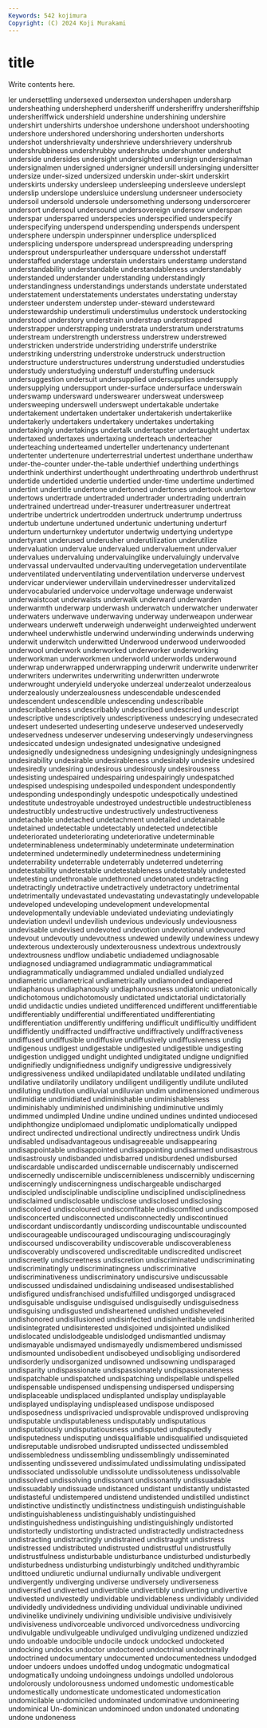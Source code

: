 ```yaml
---
Keywords: 542 kojimura
Copyright: (C) 2024 Koji Murakami
---
```


# title

Write contents here.



ler undersettling undersexed undersexton undershapen
undersharp undersheathing undershepherd undersheriff undersheriffry undersheriffship undersheriffwick undershield undershine undershining
undershire undershirt undershirts undershoe undershone undershoot undershooting undershore undershored undershoring
undershorten undershorts undershot undershrievalty undershrieve undershrievery undershrub undershrubbiness undershrubby undershrubs
undershunter undershut underside undersides undersight undersighted undersign undersignalman undersignalmen undersigned
undersigner undersill undersinging undersitter undersize under-sized undersized underskin under-skirt underskirt
underskirts undersky undersleep undersleeping undersleeve underslept underslip underslope undersluice underslung
undersneer undersociety undersoil undersold undersole undersomething undersong undersorcerer undersort undersoul
undersound undersovereign undersow underspan underspar undersparred underspecies underspecified underspecify underspecifying
underspend underspending underspends underspent undersphere underspin underspinner undersplice underspliced undersplicing
underspore underspread underspreading underspring undersprout underspurleather undersquare undersshot understaff understaffed
understage understain understairs understamp understand understandability understandable understandableness understandably understanded
understander understanding understandingly understandingness understandings understands understate understated understatement understatements
understates understating understay understeer understem understep under-steward understeward understewardship understimuli
understimulus understock understocking understood understory understrain understrap understrapped understrapper understrapping
understrata understratum understratums understream understrength understress understrew understrewed understricken understride
understriding understrife understrike understriking understring understroke understruck understruction understructure understructures
understrung understudied understudies understudy understudying understuff understuffing undersuck undersuggestion undersuit
undersupplied undersupplies undersupply undersupplying undersupport under-surface undersurface underswain underswamp undersward
underswearer undersweat undersweep undersweeping underswell underswept undertakable undertake undertakement undertaken
undertaker undertakerish undertakerlike undertakerly undertakers undertakery undertakes undertaking undertakingly undertakings
undertalk undertapster undertaught undertax undertaxed undertaxes undertaxing underteach underteacher underteaching
underteamed underteller undertenancy undertenant undertenter undertenure underterrestrial undertest underthane underthaw
under-the-counter under-the-table underthief underthing underthings underthink underthirst underthought underthroating underthrob
underthrust undertide undertided undertie undertied under-time undertime undertimed undertint undertitle
undertone undertoned undertones undertook undertow undertows undertrade undertraded undertrader undertrading
undertrain undertrained undertread under-treasurer undertreasurer undertreat undertribe undertrick undertrodden undertruck
undertrump undertruss undertub undertune undertuned undertunic undertuning underturf underturn underturnkey
undertutor undertwig undertying undertype undertyrant underused underusher underutilization underutilize undervaluation
undervalue undervalued undervaluement undervaluer undervalues undervaluing undervaluinglike undervaluingly undervalve undervassal
undervaulted undervaulting undervegetation underventilate underventilated underventilating underventilation underverse undervest undervicar
underviewer undervillain undervinedresser undervitalized undervocabularied undervoice undervoltage underwage underwaist underwaistcoat
underwaists underwalk underward underwarden underwarmth underwarp underwash underwatch underwatcher underwater
underwaters underwave underwaving underway underweapon underwear underwears underweft underweigh underweight
underweighted underwent underwheel underwhistle underwind underwinding underwinds underwing underwit underwitch
underwitted Underwood underwood underwooded underwool underwork underworked underworker underworking underworkman
underworkmen underworld underworlds underwound underwrap underwrapped underwrapping underwrit underwrite underwriter
underwriters underwrites underwriting underwritten underwrote underwrought underyield underyoke underzeal underzealot
underzealous underzealously underzealousness undescendable undescended undescendent undescendible undescending undescribable undescribableness
undescribably undescribed undescried undescript undescriptive undescriptively undescriptiveness undescrying undesecrated undesert
undeserted undeserting undeserve undeserved undeservedly undeservedness undeserver undeserving undeservingly undeservingness
undesiccated undesign undesignated undesignative undesigned undesignedly undesignedness undesigning undesigningly undesigningness
undesirability undesirable undesirableness undesirably undesire undesired undesiredly undesiring undesirous undesirously
undesirousness undesisting undespaired undespairing undespairingly undespatched undespised undespising undespoiled undespondent
undespondently undesponding undespondingly undespotic undespotically undestined undestitute undestroyable undestroyed undestructible
undestructibleness undestructibly undestructive undestructively undestructiveness undetachable undetached undetachment undetailed undetainable
undetained undetectable undetectably undetected undetectible undeteriorated undeteriorating undeteriorative undeterminable undeterminableness
undeterminably undeterminate undetermination undetermined undeterminedly undeterminedness undetermining undeterrability undeterrable undeterrably
undeterred undeterring undetestability undetestable undetestableness undetestably undetested undetesting undethronable undethroned
undetonated undetracting undetractingly undetractive undetractively undetractory undetrimental undetrimentally undevastated undevastating
undevastatingly undevelopable undeveloped undeveloping undevelopment undevelopmental undevelopmentally undeviable undeviated undeviating
undeviatingly undeviation undevil undevilish undevious undeviously undeviousness undevisable undevised undevoted
undevotion undevotional undevoured undevout undevoutly undevoutness undewed undewily undewiness undewy
undexterous undexterously undexterousness undextrous undextrously undextrousness undflow undiabetic undiademed undiagnosable
undiagnosed undiagramed undiagrammatic undiagrammatical undiagrammatically undiagrammed undialed undialled undialyzed undiametric
undiametrical undiametrically undiamonded undiapered undiaphanous undiaphanously undiaphanousness undiatonic undiatonically undichotomous
undichotomously undictated undictatorial undictatorially undid undidactic undies undieted undifferenced undifferent
undifferentiable undifferentiably undifferential undifferentiated undifferentiating undifferentiation undifferently undiffering undifficult undifficultly
undiffident undiffidently undiffracted undiffractive undiffractively undiffractiveness undiffused undiffusible undiffusive undiffusively
undiffusiveness undig undigenous undigest undigestable undigested undigestible undigesting undigestion undigged
undight undighted undigitated undigne undignified undignifiedly undignifiedness undignify undigressive undigressively
undigressiveness undiked undilapidated undilatable undilated undilating undilative undilatorily undilatory undiligent
undiligently undilute undiluted undiluting undilution undiluvial undiluvian undim undimensioned undimerous
undimidiate undimidiated undiminishable undiminishableness undiminishably undiminished undiminishing undiminutive undimly undimmed
undimpled Undine undine undined undines undinted undiocesed undiphthongize undiplomaed undiplomatic
undiplomatically undipped undirect undirected undirectional undirectly undirectness undirk Undis undisabled
undisadvantageous undisagreeable undisappearing undisappointable undisappointed undisappointing undisarmed undisastrous undisastrously undisbanded
undisbarred undisburdened undisbursed undiscardable undiscarded undiscernable undiscernably undiscerned undiscernedly undiscernible
undiscernibleness undiscernibly undiscerning undiscerningly undiscerningness undischargeable undischarged undiscipled undisciplinable undiscipline
undisciplined undisciplinedness undisclaimed undisclosable undisclose undisclosed undisclosing undiscolored undiscoloured undiscomfitable
undiscomfited undiscomposed undisconcerted undisconnected undisconnectedly undiscontinued undiscordant undiscordantly undiscording undiscountable
undiscounted undiscourageable undiscouraged undiscouraging undiscouragingly undiscoursed undiscoverability undiscoverable undiscoverableness undiscoverably
undiscovered undiscreditable undiscredited undiscreet undiscreetly undiscreetness undiscretion undiscriminated undiscriminating undiscriminatingly
undiscriminatingness undiscriminative undiscriminativeness undiscriminatory undiscursive undiscussable undiscussed undisdained undisdaining undiseased
undisestablished undisfigured undisfranchised undisfulfilled undisgorged undisgraced undisguisable undisguise undisguised undisguisedly
undisguisedness undisguising undisgusted undisheartened undished undisheveled undishonored undisillusioned undisinfected undisinheritable
undisinherited undisintegrated undisinterested undisjoined undisjointed undisliked undislocated undislodgeable undislodged undismantled
undismay undismayable undismayed undismayedly undismembered undismissed undismounted undisobedient undisobeyed undisobliging
undisordered undisorderly undisorganized undisowned undisowning undisparaged undisparity undispassionate undispassionately undispassionateness
undispatchable undispatched undispatching undispellable undispelled undispensable undispensed undispensing undispersed undispersing
undisplaceable undisplaced undisplanted undisplay undisplayable undisplayed undisplaying undispleased undispose undisposed
undisposedness undisprivacied undisprovable undisproved undisproving undisputable undisputableness undisputably undisputatious undisputatiously
undisputatiousness undisputed undisputedly undisputedness undisputing undisqualifiable undisqualified undisquieted undisreputable undisrobed
undisrupted undissected undissembled undissembledness undissembling undissemblingly undisseminated undissenting undissevered undissimulated
undissimulating undissipated undissociated undissoluble undissolute undissoluteness undissolvable undissolved undissolving undissonant
undissonantly undissuadable undissuadably undissuade undistanced undistant undistantly undistasted undistasteful undistempered
undistend undistended undistilled undistinct undistinctive undistinctly undistinctness undistinguish undistinguishable undistinguishableness
undistinguishably undistinguished undistinguishedness undistinguishing undistinguishingly undistorted undistortedly undistorting undistracted undistractedly
undistractedness undistracting undistractingly undistrained undistraught undistress undistressed undistributed undistrusted undistrustful
undistrustfully undistrustfulness undisturbable undisturbance undisturbed undisturbedly undisturbedness undisturbing undisturbingly unditched
undithyrambic undittoed undiuretic undiurnal undiurnally undivable undivergent undivergently undiverging undiverse
undiversely undiverseness undiversified undiverted undivertible undivertibly undiverting undivertive undivested undivestedly
undividable undividableness undividably undivided undividedly undividedness undividing undividual undivinable undivined
undivinelike undivinely undivining undivisible undivisive undivisively undivisiveness undivorceable undivorced undivorcedness
undivorcing undivulgable undivulgeable undivulged undivulging undizened undizzied undo undoable undocible
undocile undock undocked undocketed undocking undocks undoctor undoctored undoctrinal undoctrinally
undoctrined undocumentary undocumented undocumentedness undodged undoer undoers undoes undoffed undog
undogmatic undogmatical undogmatically undoing undoingness undoings undolled undolorous undolorously undolorousness
undomed undomestic undomesticable undomestically undomesticate undomesticated undomestication undomicilable undomiciled undominated
undominative undomineering undominical Un-dominican undominoed undon undonated undonating undone undoneness
